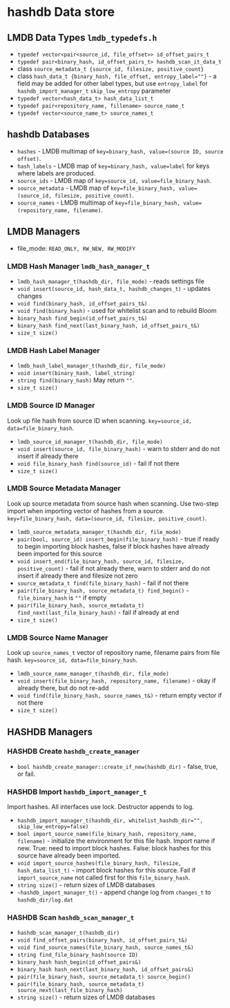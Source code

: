 # hashdb Data store

## LMDB Data Types `lmdb_typedefs.h`
* `typedef vector<pair<source_id, file_offset>> id_offset_pairs_t`
* `typedef pair<binary_hash, id_offset_pairs_t> hashdb_scan_it_data_t`
* class `source_metadata_t {source_id, filesize, positive_count}`
* class `hash_data_t {binary_hash, file_offset, entropy_label=""}` - a field may be added for other label types, but use `entropy_label` for `hashdb_import_manager_t` `skip_low_entropy` parameter
* `typedef vector<hash_data_t> hash_data_list_t`
* `typedef pair<repository_name, fillename> source_name_t`
* `typedef vector<source_name_t> source_names_t`

## hashdb Databases
* `hashes` - LMDB multimap of `key=binary_hash, value=(source ID, source offset)`.
* `hash_labels` - LMDB map of `key=binary_hash, value=label` for keys where labels are produced.
* `source_ids` - LMDB map of `key=source_id, value=file_binary_hash`.
* `source_metadata` - LMDB map of `key=file_binary_hash, value=(source_id, filesize, positive_count)`.
* `source_names` - LMDB multimap of `key=file_binary_hash, value=(repository_name, filename)`.

## LMDB Managers

* file_mode: `READ_ONLY, RW_NEW, RW_MODIFY`

### LMDB Hash Manager `lmdb_hash_manager_t`

* `lmdb_hash_manager_t(hashdb_dir, file_mode)` - reads settings file
* `void insert(source_id, hash_data_t, hashdb_changes_t)` - updates changes
* `void find(binary_hash, id_offset_pairs_t&)`
* `void find(binary_hash)` - used for whitelist scan and to rebuild Bloom
* `binary_hash find_begin(id_offset_pairs_t&)`
* `binary_hash find_next(last_binary_hash, id_offset_pairs_t&)`
* `size_t size()`

### LMDB Hash Label Manager

* `lmdb_hash_label_manager_t(hashdb_dir, file_mode)`
* `void insert(binary_hash, label_string)`
* `string find(binary_hash)`  May return `""`.
* `size_t size()`

### LMDB Source ID Manager
Look up file hash from source ID when scanning.  `key=source_id, data=file_binary_hash`.

* `lmdb_source_id_manager_t(hashdb_dir, file_mode)`
* `void insert(source_id, file_binary_hash)` - warn to stderr and do not insert if already there
* `void file_binary_hash find(source_id)` - fail if not there
* `size_t size()`

### LMDB Source Metadata Manager
Look up source metadata from source hash when scanning.
Use two-step import when importing vector of hashes from a source.
`key=file_binary_hash, data=(source_id, filesize, positive_count)`.

* `lmdb_source_metadata_manager_t(hashdb_dir, file_mode)`
* `pair(bool, source_id) insert_begin(file_binary_hash)` - true if ready to begin importing block hashes, false if block hashes have already been imported for this source
* `void insert_end(file_binary_hash, source_id, filesize, positive_count)` - fail if not already there, warn to stderr and do not insert if already there and filesize not zero
* `source_metadata_t find(file_binary_hash)` - fail if not there
* `pair(file_binary_hash, source_metadata_t) find_begin()` - `file_binary_hash` is `""` if empty
* `pair(file_binary_hash, source_metadata_t) find_next(last_file_binary_hash)` - fail if already at end
* `size_t size()`

### LMDB Source Name Manager
Look up `source_names_t` vector of repository name, filename pairs from file hash.
`key=source_id, data=file_binary_hash`.

* `lmdb_source_name_manager_t(hashdb_dir, file_mode)`
* `void insert(file_binary_hash, repository_name, filename)` - okay if already there, but do not re-add
* `void find(file_binary_hash, source_names_t&)` - return empty vector if not there
* `size_t size()`


## HASHDB Managers
### HASHDB Create `hashdb_create_manager`
* `bool hashdb_create_manager::create_if_new(hashdb_dir)` - false, true, or fail.
### HASHDB Import `hashdb_import_manager_t`
Import hashes.  All interfaces use lock.  Destructor appends to log.

* `hashdb_import_manager_t(hashdb_dir, whitelist_hashdb_dir="", skip_low_entropy=false)`
* `bool import_source_name(file_binary_hash, repository_name, filename)` - initialize the environment for this file hash.  Import name if new.  True: need to import block hashes.  False: block hashes for this source have already been imported.
* `void import_source_hashes(file_binary_hash, filesize, hash_data_list_t)` - import block hashes for this source.  Fail if `import_source_name` not called first for this `file_binary_hash`.
* `string size()` - return sizes of LMDB databases
* `~hashdb_import_manager_t()` - append change log from `changes_t` to `hashdb_dir/log.dat`

### HASHDB Scan `hashdb_scan_manager_t`
* `hashdb_scan_manager_t(hashdb_dir)`
* `void find_offset_pairs(binary_hash, id_offset_pairs_t&)`
* `void find_source_names(file_binary_hash, source_names_t&)`
* `string find_file_binary_hash(source ID)`
* `binary_hash hash_begin(id_offset_pairs&)`
* `binary_hash hash_next(last_binary_hash, id_offset_pairs&)`
* `pair(file_binary_hash, source_metadata_t) source_begin()`
* `pair(file_binary_hash, source_metadata_t) source_next(last_file_binary_hash)`
* `string size()` - return sizes of LMDB databases


